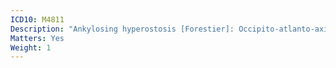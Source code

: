```yaml
---
ICD10: M4811
Description: "Ankylosing hyperostosis [Forestier]: Occipito-atlanto-axial region"
Matters: Yes
Weight: 1
---
```


